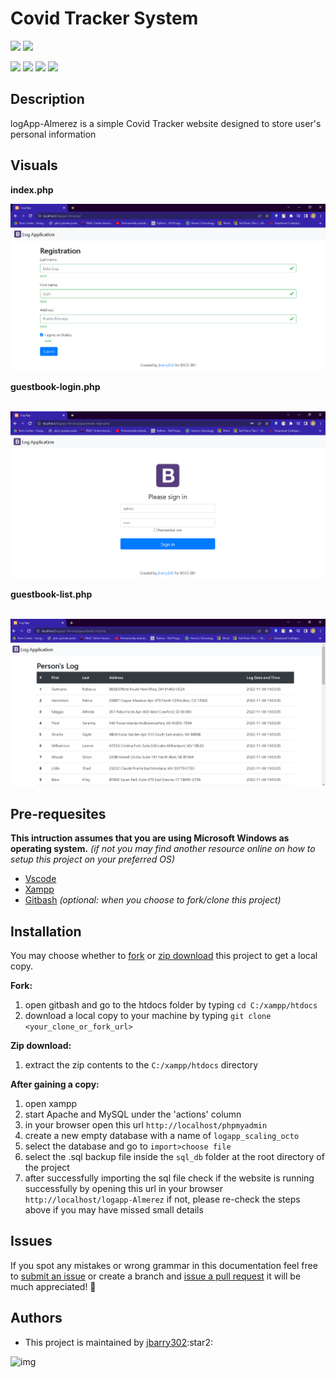 # Covid Tracker System
<p align="left">
  <img src="https://img.shields.io/github/forks/jbarry302/logApp-Almerez?style=social"/>
  <img src="https://img.shields.io/github/stars/jbarry302/logApp-Almerez?style=social"/>
</p>
<p align="left">
  <img src="https://img.shields.io/github/contributors/jbarry302/logApp-Almerez"/> 
  <img src="https://img.shields.io/github/commit-activity/m/jbarry302/logApp-Almerez"/>
  <img src="https://img.shields.io/github/languages/code-size/jbarry302/logApp-Almerez"/>
  <img src="https://img.shields.io/github/directory-file-count/jbarry302/logApp-Almerez"/>
</p>


## Description
logApp-Almerez is a simple Covid Tracker website designed to store user's personal information

## Visuals
<b>index.php</b>
<p align="center">
  <img src="/img/index.png" alt="img_index"/>
</p>
<b>guestbook-login.php</b></br></br>
<p align="center">
  <img src="/img/guestbook-login.png" alt="img_login"/>
</p>
<b>guestbook-list.php</b></br></br>
<p align="center">
  <img src="/img/guestbook-list.png" alt="img_list"/>
</p>


## Pre-requesites
<p> <strong>This intruction assumes that you are using Microsoft Windows as operating system.</strong> <i> (if not you may find another resource online on how to setup this project on your preferred OS)</i> </p>

<ul>
  <li><a href="https://code.visualstudio.com/download">Vscode</a> </br></li>
  <li><a href="https://www.apachefriends.org/download.html">Xampp</a></li>
  <li><a href="https://git-scm.com/download/win">Gitbash</a> <i>(optional: when you choose to fork/clone this project)</i></li>
</ul>

## Installation
<p> You may choose whether to <a href="https://github.com/jbarry302/logApp-Almerez/fork">fork</a> or <a href="https://github.com/jbarry302/logApp-Almerez/archive/refs/heads/main.zip">zip download</a> this project to get a local copy. </p>
<b>Fork:</b>
<ol>
  <li>open gitbash and go to the htdocs folder by typing <code>cd C:/xampp/htdocs</code> </li>
  <li>download a local copy to your machine by typing <code>git clone &lt;your_clone_or_fork_url&gt;</code></li>
</ol>
<b>Zip download:</b>
<ol>
  <li>extract the zip contents to the <code>C:/xampp/htdocs</code> directory </li>
</ol>
<b>After gaining a copy:</b>
<ol>
  <li>open xampp </li>
  <li>start Apache and MySQL under the 'actions' column </li>
  <li>in your browser open this url <code>http://localhost/phpmyadmin</code> </li>
  <li>create a new empty database with a name of <code>logapp_scaling_octo</code> </li>
  <li>select the database and go to <code>import&gt;choose file</code> </li>
  <li>select the .sql backup file inside the <code>sql_db</code> folder at the root directory of the project</li>
  <li>after successfully importing the sql file check if the website is running successfully by opening this url in your browser <code>http://localhost/logapp-Almerez</code> if not, please re-check the steps above if you may have missed small details </li>
</ol>

## Issues
If you spot any mistakes or wrong grammar in this documentation feel free to <a href="https://github.com/jbarry302/logApp-Almerez/issues/new">submit an issue</a> or create a branch and <a href="https://github.com/jbarry302/logApp-Almerez/compare">issue a pull request</a> it will be much appreciated! :pray:


## Authors
<ul>
  <li> This project is maintained by <a href="https://github.com/jbarry302">jbarry302</a>:star2: </li>
</ul>
<p align="left"> 
  <img width="300" height="300" alt="img"
       src="https://scontent.fmnl13-2.fna.fbcdn.net/v/t1.6435-9/132860150_1982552961893251_4321890564824053075_n.jpg?_nc_cat=110&ccb=1-7&_nc_sid=09cbfe&_nc_eui2=AeEPfEAxZnuZ_1FLo--B-4sgPr-BvlYozw0-v4G-VijPDZ612aK1iOSMn5PxLv-ivbU2KV9S8xZVrnD3TWWv97jv&_nc_ohc=axKPbvaiIxwAX93TQxH&_nc_ht=scontent.fmnl13-2.fna&oh=00_AfAoDYhZmAVCsEApPIhF6qqU0KaD6DPi-qMO8xB6Os7z8g&oe=638F08AD" />
</p>


